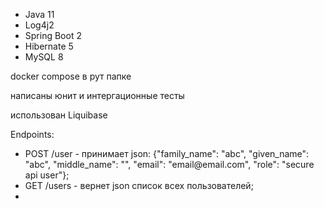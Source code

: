 <ul>
<li>Java 11</li>
<li>Log4j2</li>
<li>Spring Boot 2</li>
<li>Hibernate 5</li>
<li>MySQL 8</li>
</ul>

<p>docker compose в рут папке</p>
<p>написаны юнит и интергационные тесты</p>
<p>использован Liquibase</p>


Endpoints:
<ul>
<li>POST /user - принимает json:
  {"family_name": "abc",
   "given_name": "abc",
   "middle_name": "", 
   "email": "email@email.com",
   "role": "secure api user"};</li>
<li>GET /users - вернет json список всех пользователей;</li>
<li><GET /users/{page} - @page - номер страницы (нумерация начинается с 1)вернет json объект с 10 пользователями и данными для пагинации</li>
</ul>

